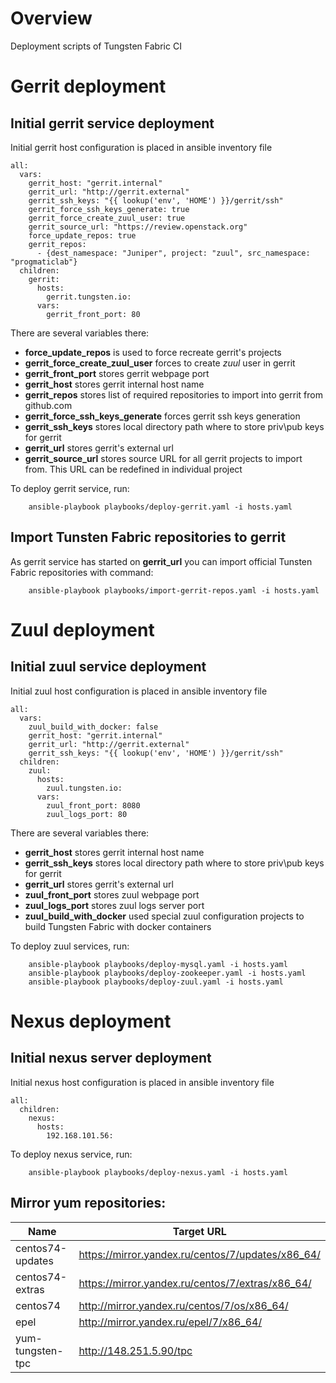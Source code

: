 # Overview
Deployment scripts of Tungsten Fabric CI

# Gerrit deployment
## Initial gerrit service deployment
Initial gerrit host configuration is placed in ansible inventory file
```
all:
  vars:
    gerrit_host: "gerrit.internal"
    gerrit_url: "http://gerrit.external"
    gerrit_ssh_keys: "{{ lookup('env', 'HOME') }}/gerrit/ssh"
    gerrit_force_ssh_keys_generate: true
    gerrit_force_create_zuul_user: true
    gerrit_source_url: "https://review.openstack.org"
    force_update_repos: true
    gerrit_repos:
      - {dest_namespace: "Juniper", project: "zuul", src_namespace: "progmaticlab"}
  children:
    gerrit:
      hosts:
        gerrit.tungsten.io:
      vars:
        gerrit_front_port: 80
```

There are several variables there:
  - **force_update_repos** is used to force recreate gerrit's projects
  - **gerrit_force_create_zuul_user** forces to create *zuul* user in gerrit
  - **gerrit_front_port** stores gerrit webpage port
  - **gerrit_host** stores gerrit internal host name
  - **gerrit_repos** stores list of required repositories to import into gerrit from github.com
  - **gerrit_force_ssh_keys_generate** forces gerrit ssh keys generation
  - **gerrit_ssh_keys** stores local directory path where to store priv\pub keys for gerrit
  - **gerrit_url** stores gerrit's external url
  - **gerrit_source_url** stores source URL for all gerrit projects to import from. This URL can be redefined in individual project

To deploy gerrit service, run:
```
    ansible-playbook playbooks/deploy-gerrit.yaml -i hosts.yaml
```

## Import Tunsten Fabric repositories to gerrit
As gerrit service has started on **gerrit_url** you can import official Tunsten Fabric repositories with command:
```
    ansible-playbook playbooks/import-gerrit-repos.yaml -i hosts.yaml
```

# Zuul deployment
## Initial zuul service deployment
Initial zuul host configuration is placed in ansible inventory file
```
all:
  vars:
    zuul_build_with_docker: false
    gerrit_host: "gerrit.internal"
    gerrit_url: "http://gerrit.external"
    gerrit_ssh_keys: "{{ lookup('env', 'HOME') }}/gerrit/ssh"
  children:
    zuul:
      hosts:
        zuul.tungsten.io:
      vars:
        zuul_front_port: 8080
        zuul_logs_port: 80
```

There are several variables there:
  - **gerrit_host** stores gerrit internal host name
  - **gerrit_ssh_keys** stores local directory path where to store priv\pub keys for gerrit
  - **gerrit_url** stores gerrit's external url
  - **zuul_front_port** stores zuul webpage port
  - **zuul_logs_port** stores zuul logs server port
  - **zuul_build_with_docker** used special zuul configuration projects to build Tungsten Fabric with docker containers

To deploy zuul services, run:
```
    ansible-playbook playbooks/deploy-mysql.yaml -i hosts.yaml
    ansible-playbook playbooks/deploy-zookeeper.yaml -i hosts.yaml
    ansible-playbook playbooks/deploy-zuul.yaml -i hosts.yaml
```

# Nexus deployment
## Initial nexus server deployment
Initial nexus host configuration is placed in ansible inventory file
```
all:
  children:
    nexus:
      hosts:
        192.168.101.56:
```
To deploy nexus service, run:
```
    ansible-playbook playbooks/deploy-nexus.yaml -i hosts.yaml
```

## Mirror yum repositories:
Name | Target URL
------- | ---------------- |
centos74-updates | https://mirror.yandex.ru/centos/7/updates/x86_64/
centos74-extras | https://mirror.yandex.ru/centos/7/extras/x86_64/
centos74 | http://mirror.yandex.ru/centos/7/os/x86_64/
epel | http://mirror.yandex.ru/epel/7/x86_64/
yum-tungsten-tpc | http://148.251.5.90/tpc
